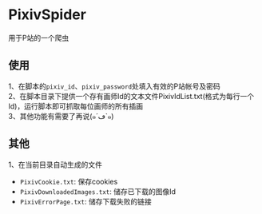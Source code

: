 # PixivSpider
用于P站的一个爬虫
## 使用
1、在脚本的`pixiv_id`、`pixiv_password`处填入有效的P站帐号及密码<br>
2、在脚本目录下提供一个存有画师Id的文本文件PixivIdList.txt(格式为每行一个Id)，运行脚本即可抓取每位画师的所有插画<br>
3、其他功能有需要了再说(๑´ڡ`๑)
## 其他
1、在当前目录自动生成的文件<br>
- `PixivCookie.txt`: 保存cookies<br>
- `PixivDownloadedImages.txt`: 储存已下载的图像Id<br>
- `PixivErrorPage.txt`: 储存下载失败的链接
